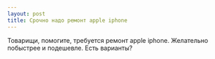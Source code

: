 ```yaml
---
layout: post 
title: Срочно надо ремонт apple iphone 
--- 
```

Товарищи, помогите, требуется ремонт apple iphone. Желательно побыстрее и подешевле. Есть варианты?